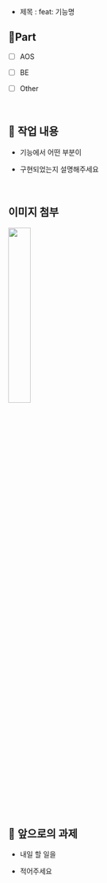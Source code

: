 - 제목 : feat: 기능명

## 🔘Part

- [ ] AOS

- [ ] BE

- [ ] Other

  <br/>

## 🔎 작업 내용

- 기능에서 어떤 부분이

- 구현되었는지 설명해주세요

  <br/>

## 이미지 첨부

<img src="파일주소" width="30%" height="30%"/>

<br/>

## 🔧 앞으로의 과제

- 내일 할 일을

- 적어주세요

